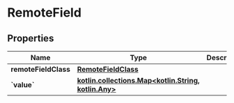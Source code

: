 
# RemoteField

## Properties
Name | Type | Description | Notes
------------ | ------------- | ------------- | -------------
**remoteFieldClass** | [**RemoteFieldClass**](RemoteFieldClass.md) |  | 
**&#x60;value&#x60;** | [**kotlin.collections.Map&lt;kotlin.String, kotlin.Any&gt;**](kotlin.Any.md) |  |  [optional]



